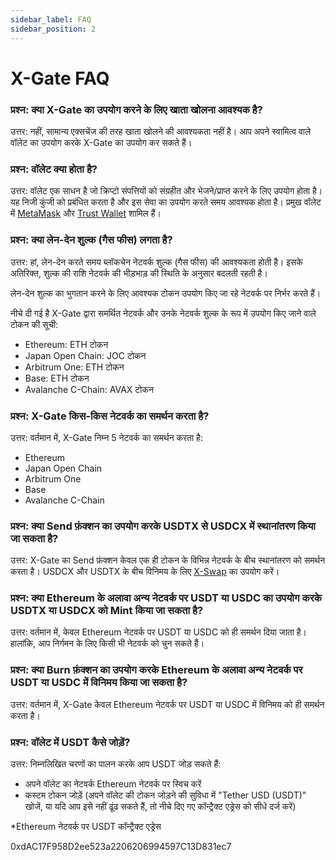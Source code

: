 ```yaml
---
sidebar_label: FAQ
sidebar_position: 2
---
```


# X-Gate FAQ

### प्रश्न: क्या X-Gate का उपयोग करने के लिए खाता खोलना आवश्यक है?

उत्तर: नहीं, सामान्य एक्सचेंज की तरह खाता खोलने की आवश्यकता नहीं है। आप अपने स्वामित्व वाले वॉलेट का उपयोग करके X-Gate का उपयोग कर सकते हैं।

### प्रश्न: वॉलेट क्या होता है?

उत्तर: वॉलेट एक साधन है जो क्रिप्टो संपत्तियों को संग्रहीत और भेजने/प्राप्त करने के लिए उपयोग होता है। यह निजी कुंजी को प्रबंधित करता है और इस सेवा का उपयोग करते समय आवश्यक होता है। प्रमुख वॉलेट में [MetaMask](https://metamask.io/) और [Trust Wallet](https://trustwallet.com/) शामिल हैं।

### प्रश्न: **क्या लेन-देन शुल्क (गैस फीस) लगता है?**

उत्तर: हां, लेन-देन करते समय ब्लॉकचेन नेटवर्क शुल्क (गैस फीस) की आवश्यकता होती है। इसके अतिरिक्त, शुल्क की राशि नेटवर्क की भीड़भाड़ की स्थिति के अनुसार बदलती रहती है।

लेन-देन शुल्क का भुगतान करने के लिए आवश्यक टोकन उपयोग किए जा रहे नेटवर्क पर निर्भर करते हैं।

नीचे दी गई है X-Gate द्वारा समर्थित नेटवर्क और उनके नेटवर्क शुल्क के रूप में उपयोग किए जाने वाले टोकन की सूची:

- Ethereum: ETH टोकन
- Japan Open Chain: JOC टोकन
- Arbitrum One: ETH टोकन
- Base: ETH टोकन
- Avalanche C-Chain: AVAX टोकन

### **प्रश्न: X-Gate किस-किस नेटवर्क का समर्थन करता है?**

उत्तर: वर्तमान में, X-Gate निम्न 5 नेटवर्क का समर्थन करता है:

- Ethereum
- Japan Open Chain
- Arbitrum One
- Base
- Avalanche C-Chain

### **प्रश्न: क्या Send फ़ंक्शन का उपयोग करके USDTX से USDCX में स्थानांतरण किया जा सकता है?**

उत्तर: X-Gate का Send फ़ंक्शन केवल एक ही टोकन के विभिन्न नेटवर्क के बीच स्थानांतरण को समर्थन करता है। USDCX और USDTX के बीच विनिमय के लिए [X-Swap](https://x-swap.org) का उपयोग करें।

### **प्रश्न: क्या Ethereum के अलावा अन्य नेटवर्क पर USDT या USDC का उपयोग करके USDTX या USDCX को Mint किया जा सकता है?**

उत्तर: वर्तमान में, केवल Ethereum नेटवर्क पर USDT या USDC को ही समर्थन दिया जाता है। हालांकि, आप निर्गमन के लिए किसी भी नेटवर्क को चुन सकते हैं।

### **प्रश्न: क्या Burn फ़ंक्शन का उपयोग करके Ethereum के अलावा अन्य नेटवर्क पर USDT या USDC में विनिमय किया जा सकता है?**

उत्तर: वर्तमान में, X-Gate केवल Ethereum नेटवर्क पर USDT या USDC में विनिमय को ही समर्थन करता है।

### **प्रश्न: वॉलेट में USDT कैसे जोड़ें?**

उत्तर: निम्नलिखित चरणों का पालन करके आप USDT जोड़ सकते हैं:
- अपने वॉलेट का नेटवर्क Ethereum नेटवर्क पर स्विच करें
- कस्टम टोकन जोड़ें
(अपने वॉलेट की टोकन जोड़ने की सुविधा में "Tether USD (USDT)" खोजें, या यदि आप इसे नहीं ढूंढ सकते हैं, तो नीचे दिए गए कॉन्ट्रैक्ट एड्रेस को सीधे दर्ज करें)

*Ethereum नेटवर्क पर USDT कॉन्ट्रैक्ट एड्रेस

0xdAC17F958D2ee523a2206206994597C13D831ec7
